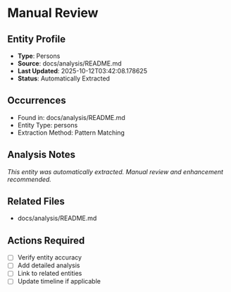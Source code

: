 # Manual Review

## Entity Profile
- **Type**: Persons
- **Source**: docs/analysis/README.md
- **Last Updated**: 2025-10-12T03:42:08.178625
- **Status**: Automatically Extracted

## Occurrences
- Found in: docs/analysis/README.md
- Entity Type: persons
- Extraction Method: Pattern Matching

## Analysis Notes
*This entity was automatically extracted. Manual review and enhancement recommended.*

## Related Files
- docs/analysis/README.md

## Actions Required
- [ ] Verify entity accuracy
- [ ] Add detailed analysis
- [ ] Link to related entities
- [ ] Update timeline if applicable

